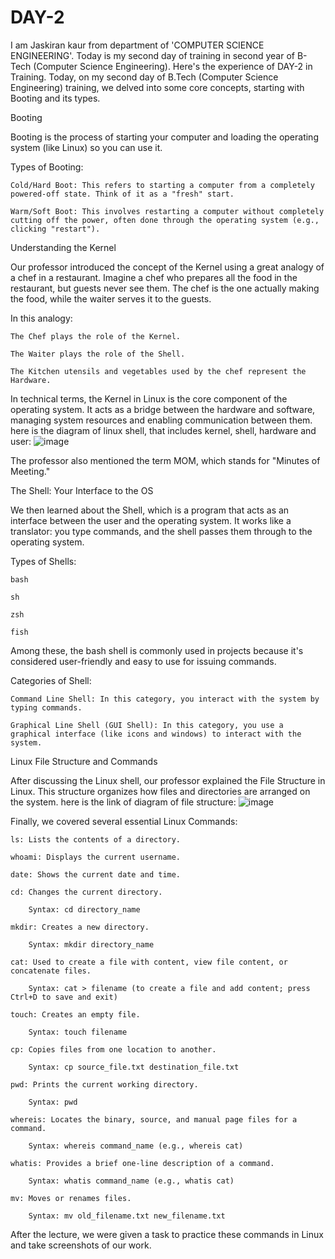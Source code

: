 # DAY-2
I am Jaskiran kaur from department of 'COMPUTER SCIENCE ENGINEERING'. Today is my second day of training in second year of B-Tech (Computer Science Engineering). Here's the experience of DAY-2 in Training.
Today, on my second day of B.Tech (Computer Science Engineering) training, we delved into some core concepts, starting with Booting and its types.

Booting

Booting is the process of starting your computer and loading the operating system (like Linux) so you can use it.

Types of Booting:

    Cold/Hard Boot: This refers to starting a computer from a completely powered-off state. Think of it as a "fresh" start.

    Warm/Soft Boot: This involves restarting a computer without completely cutting off the power, often done through the operating system (e.g., clicking "restart").

Understanding the Kernel

Our professor introduced the concept of the Kernel using a great analogy of a chef in a restaurant. Imagine a chef who prepares all the food in the restaurant, but guests never see them. The chef is the one actually making the food, while the waiter serves it to the guests.

In this analogy:

    The Chef plays the role of the Kernel.

    The Waiter plays the role of the Shell.

    The Kitchen utensils and vegetables used by the chef represent the Hardware.

In technical terms, the Kernel in Linux is the core component of the operating system. It acts as a bridge between the hardware and software, managing system resources and enabling communication between them.
here is the diagram of linux shell, that includes kernel, shell, hardware and user:
![image](https://github.com/user-attachments/assets/e5d1ac7c-0dc1-49d6-a1a4-69b11d07b949)

The professor also mentioned the term MOM, which stands for "Minutes of Meeting."

The Shell: Your Interface to the OS

We then learned about the Shell, which is a program that acts as an interface between the user and the operating system. It works like a translator: you type commands, and the shell passes them through to the operating system.

Types of Shells:

    bash

    sh

    zsh

    fish

Among these, the bash shell is commonly used in projects because it's considered user-friendly and easy to use for issuing commands.

Categories of Shell:

    Command Line Shell: In this category, you interact with the system by typing commands.

    Graphical Line Shell (GUI Shell): In this category, you use a graphical interface (like icons and windows) to interact with the system.

Linux File Structure and Commands

After discussing the Linux shell, our professor explained the File Structure in Linux. This structure organizes how files and directories are arranged on the system.
 here is the link of diagram of file structure:
![image](https://github.com/user-attachments/assets/cefa99b6-ae5d-4909-aab9-511f59bfbfcf)

Finally, we covered several essential Linux Commands:

    ls: Lists the contents of a directory.

    whoami: Displays the current username.

    date: Shows the current date and time.

    cd: Changes the current directory.

        Syntax: cd directory_name

    mkdir: Creates a new directory.

        Syntax: mkdir directory_name

    cat: Used to create a file with content, view file content, or concatenate files.

        Syntax: cat > filename (to create a file and add content; press Ctrl+D to save and exit)

    touch: Creates an empty file.

        Syntax: touch filename

    cp: Copies files from one location to another.

        Syntax: cp source_file.txt destination_file.txt

    pwd: Prints the current working directory.

        Syntax: pwd

    whereis: Locates the binary, source, and manual page files for a command.

        Syntax: whereis command_name (e.g., whereis cat)

    whatis: Provides a brief one-line description of a command.

        Syntax: whatis command_name (e.g., whatis cat)

    mv: Moves or renames files.

        Syntax: mv old_filename.txt new_filename.txt

After the lecture, we were given a task to practice these commands in Linux and take screenshots of our work.

